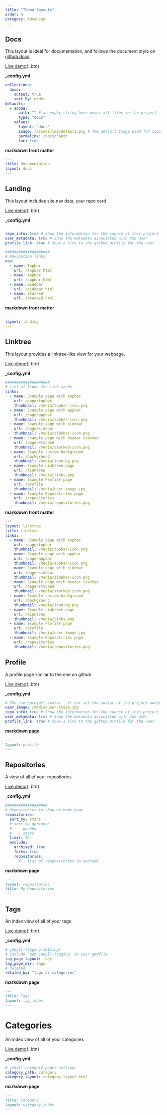 ```yaml
---
title: "Theme layouts"
order: 4
category: Advanced
---
```



## Docs

This layout is ideal for documentation, and follows the document style on [github docs](https://docs.github.com)

[Live demo](index.html){:.btn}

**_config.yml**

```yaml
collections:
  docs:
    output: true
    sort_by: order
defaults:
  - scope:
      path: "" # an empty string here means all files in the project
      type: "docs"
    values:
      layout: "docs"
      image: /assets/img/default.png # The default image used for social and posts.
      permalink: /docs/:path
      toc: true
```

**markdown front matter**

```yaml
---
title: Documentation
layout: docs
---
```

## Landing

This layout includes site.nav data, your repo card

[Live demo](../index.md){:.btn}

**_config.yml**

```yaml

repo_info: true # Show the information for the source of this project
user_metadata: true # Show the metadata associated with the user
profile_link: true # Show a link to the github profile for the user

####################
# Navigation links
nav:
  - name: Topbar
    url: /topbar.html
  - name: Appbar
    url: /appbar.html
  - name: Sidebar
    url: /sidebar.html
  - name: Stacked
    url: /stacked.html
```


**markdown front matter**

```yaml
---
layout: landing
---
```

## Linktree

This layout provides a linktree-like view for your webpage.

[Live demo](../linktree.md){:.btn}

**_config.yml**

```yaml
####################
# List of links for link cards
links:
  - name: Example page with topbar
    url: /page/topbar
    thumbnail: /media/topbar-icon.png
  - name: Example page with appbar
    url: /page/appbar
    thumbnail: /media/appbar-icon.png
  - name: Example page with sidebar
    url: /page/sidebar
    thumbnail: /media/sidebar-icon.png
  - name: Example page with header stacked
    url: /page/stacked
    thumbnail: /media/stacked-icon.png
  - name: Example custom background
    url: /background
    thumbnail: /media/icon-bg.png
  - name: Example Linktree page
    url: /linktree
    thumbnail: /media/links.png
  - name: Example Profile page
    url: /profile
    thumbnail: /media/user-image.jpg
  - name: Example Reposotiries page
    url: /repositories
    thumbnail: /media/repositories.png
```

**markdown front matter**

```yaml
---
layout: linktree
title: Linktree
links:
  - name: Example page with topbar
    url: /page/topbar
    thumbnail: /media/topbar-icon.png
  - name: Example page with appbar
    url: /page/appbar
    thumbnail: /media/appbar-icon.png
  - name: Example page with sidebar
    url: /page/sidebar
    thumbnail: /media/sidebar-icon.png
  - name: Example page with header stacked
    url: /page/stacked
    thumbnail: /media/stacked-icon.png
  - name: Example custom background
    url: /background
    thumbnail: /media/icon-bg.png
  - name: Example Linktree page
    url: /linktree
    thumbnail: /media/links.png
  - name: Example Profile page
    url: /profile
    thumbnail: /media/user-image.jpg
  - name: Example Reposotiries page
    url: /repositories
    thumbnail: /media/repositories.png
```

## Profile

A profile page similar to the one on github

[Live demo](../profile.md){:.btn}

**_config.yml**

```yaml
# The user/project avatar.  If not set the avatar of the project owner will be used.
user_image: /media/user-image.jpg
repo_info: true # Show the information for the source of this project
user_metadata: true # Show the metadata associated with the user
profile_link: true # Show a link to the github profile for the user
```

**markdown page**

```md
---
layout: profile
---
```

## Repositories

A view of all of your repositories

[Live demo](../repositories.md){:.btn}

**_config.yml**

```yaml
###################
# Repositories to show on home page
repositories:
  sort_by: stars
  # sort_by options:
  #   - pushed
  #   - stars
  limit: 24
  exclude:
    archived: true
    forks: true
    repositories:
      # - list of respositories to exclude
```

**markdown page**
```md
---
layout: repositories
title: My Repositories
---
```

## Tags

An index view of all of your tags

[Live demo](../tags/index.html){:.btn}

**_config.yml**

```yaml
# jekyll-tagging settings
# Include `gem jekyll-tagging` in your gemfile
tag_page_layout: tags
tag_page_dir: tags
# related
related_by: "tags or categories"
```

**markdown page**

```md
---
title: Tags
layout: tag_index
---
```

# Categories

An index view of all of your categories

[Live demo](../category/index.html){:.btn}

**_config.yml**

```yaml
# jekyll-category-pages settings
category_path: category
category_layout: category_layout.html
```

**markdown page**

```md
---
title: Category
layout: category_index
---

```
